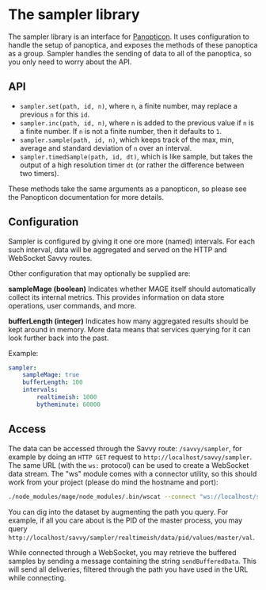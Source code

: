 # The sampler library

The sampler library is an interface for [Panopticon](https://www.npmjs.org/package/panopticon). It
uses configuration to handle the setup of panoptica, and exposes the methods of these panoptica as a
group. Sampler handles the sending of data to all of the panoptica, so you only need to worry about
the API.

## API

- `sampler.set(path, id, n)`, where `n`, a finite number, may replace a previous `n` for this `id`.
- `sampler.inc(path, id, n)`, where `n` is added to the previous value if `n` is a finite number.
  If `n` is not a finite number, then it defaults to `1`.
- `sampler.sample(path, id, n)`, which keeps track of the max, min, average and standard deviation
  of `n` over an interval.
- `sampler.timedSample(path, id, dt)`, which is like sample, but takes the output of a high
  resolution timer `dt` (or rather the difference between two timers).

These methods take the same arguments as a panopticon, so please see the Panopticon documentation
for more details.

## Configuration

Sampler is configured by giving it one ore more (named) intervals. For each such interval, data
will be aggregated and served on the HTTP and WebSocket Savvy routes.

Other configuration that may optionally be supplied are:

**sampleMage (boolean)**
Indicates whether MAGE itself should automatically collect its internal metrics. This provides
information on data store operations, user commands, and more.

**bufferLength (integer)**
Indicates how many aggregated results should be kept around in memory. More data means that
services querying for it can look further back into the past.

Example:

```yaml
sampler:
    sampleMage: true
    bufferLength: 100
    intervals:
        realtimeish: 1000
        bytheminute: 60000
```

## Access

The data can be accessed through the Savvy route: `/savvy/sampler`, for example by doing an
`HTTP GET` request to `http://localhost/savvy/sampler`. The same URL (with the `ws:` protocol) can
be used to create a WebSocket data stream. The "ws" module comes with a connector utility, so this
should work from your project (please do mind the hostname and port):

```sh
./node_modules/mage/node_modules/.bin/wscat --connect "ws://localhost/savvy/sampler/"
```

You can dig into the dataset by augmenting the path you query. For example, if all you care about is
the PID of the master process, you may query `http://localhost/savvy/sampler/realtimeish/data/pid/values/master/val`.

While connected through a WebSocket, you may retrieve the buffered samples by sending a message
containing the string `sendBufferedData`. This will send all deliveries, filtered through the path
you have used in the URL while connecting.
